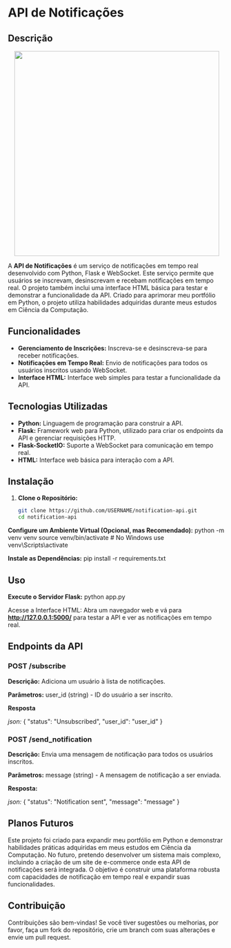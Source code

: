 # API de Notificações

## Descrição

<p align="center">
  <img src="https://images.pexels.com/photos/27451157/pexels-photo-27451157.png?auto=compress&cs=tinysrgb&w=1260&h=750&dpr=1" width="475" />
</p>

A **API de Notificações** é um serviço de notificações em tempo real desenvolvido com Python, Flask e WebSocket. Este serviço permite que usuários se inscrevam, desinscrevam e recebam notificações em tempo real. O projeto também inclui uma interface HTML básica para testar e demonstrar a funcionalidade da API. Criado para aprimorar meu portfólio em Python, o projeto utiliza habilidades adquiridas durante meus estudos em Ciência da Computação.

## Funcionalidades

- **Gerenciamento de Inscrições:** Inscreva-se e desinscreva-se para receber notificações.
- **Notificações em Tempo Real:** Envio de notificações para todos os usuários inscritos usando WebSocket.
- **Interface HTML:** Interface web simples para testar a funcionalidade da API.

## Tecnologias Utilizadas

- **Python:** Linguagem de programação para construir a API.
- **Flask:** Framework web para Python, utilizado para criar os endpoints da API e gerenciar requisições HTTP.
- **Flask-SocketIO:** Suporte a WebSocket para comunicação em tempo real.
- **HTML:** Interface web básica para interação com a API.

## Instalação

1. **Clone o Repositório:**
   ```sh
   git clone https://github.com/USERNAME/notification-api.git
   cd notification-api

**Configure um Ambiente Virtual (Opcional, mas Recomendado):**
python -m venv venv
source venv/bin/activate  # No Windows use venv\Scripts\activate

**Instale as Dependências:** pip install -r requirements.txt

## Uso
**Execute o Servidor Flask:**
python app.py

Acesse a Interface HTML:
Abra um navegador web e vá para **http://127.0.0.1:5000/** para testar a API e ver as notificações em tempo real.

## Endpoints da API
### POST /subscribe

**Descrição:** Adiciona um usuário à lista de notificações.

**Parâmetros:** user_id (string) - ID do usuário a ser inscrito.

**Resposta**

*json:*
{ "status": "Unsubscribed", "user_id": "user_id" }

### POST /send_notification

**Descrição:** Envia uma mensagem de notificação para todos os usuários inscritos.

**Parâmetros:** message (string) - A mensagem de notificação a ser enviada.

**Resposta:**

*json:*
{ "status": "Notification sent", "message": "message" }

## Planos Futuros
Este projeto foi criado para expandir meu portfólio em Python e demonstrar habilidades práticas adquiridas em meus estudos em Ciência da Computação. No futuro, pretendo desenvolver um sistema mais complexo, incluindo a criação de um site de e-commerce onde esta API de notificações será integrada. O objetivo é construir uma plataforma robusta com capacidades de notificação em tempo real e expandir suas funcionalidades.

## Contribuição
Contribuições são bem-vindas! Se você tiver sugestões ou melhorias, por favor, faça um fork do repositório, crie um branch com suas alterações e envie um pull request.
